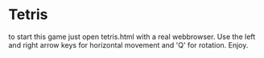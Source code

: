 # Tetris

to start this game just open tetris.html with a real webbrowser.
Use the left and right arrow keys for horizontal movement and 'Q' for rotation.
Enjoy.

